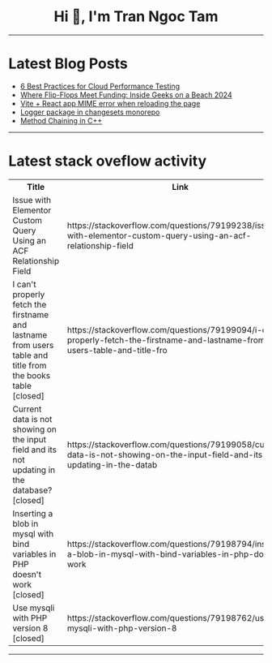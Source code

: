 <h1 align="center">Hi 👋, I'm Tran Ngoc Tam</h1>

---

# Latest Blog Posts 
<!-- BLOG-POST-LIST:START -->
- [6 Best Practices for Cloud Performance Testing](https://dev.to/berthaw82414312/6-best-practices-for-cloud-performance-testing-1mn)
- [Where Flip-Flops Meet Funding: Inside Geeks on a Beach 2024](https://dev.to/kakacomputer/where-flip-flops-meet-funding-inside-geeks-on-a-beach-2024-2b67)
- [Vite + React app MIME error when reloading the page](https://dev.to/shieldstring/vite-react-app-mime-error-when-reloading-the-page-eg2)
- [Logger package in changesets monorepo](https://dev.to/thinkthroo/logger-package-in-changesets-monorepo-457o)
- [Method Chaining in C++](https://dev.to/rishavkapil24/method-chaining-in-c-254a)
<!-- BLOG-POST-LIST:END -->

---

# Latest stack oveflow activity
<table>
  <tr><th>Title</th><th>Link</th></tr>
  <!-- STACKOVERFLOW:START --><tr><td>Issue with Elementor Custom Query Using an ACF Relationship Field</td><td>https://stackoverflow.com/questions/79199238/issue-with-elementor-custom-query-using-an-acf-relationship-field</td></tr><tr><td>I can&#39;t properly fetch the firstname and lastname from users table and title from the books table [closed]</td><td>https://stackoverflow.com/questions/79199094/i-cant-properly-fetch-the-firstname-and-lastname-from-users-table-and-title-fro</td></tr><tr><td>Current data is not showing on the input field and its not updating in the database? [closed]</td><td>https://stackoverflow.com/questions/79199058/current-data-is-not-showing-on-the-input-field-and-its-not-updating-in-the-datab</td></tr><tr><td>Inserting a blob in mysql with bind variables in PHP doesn&#39;t work [closed]</td><td>https://stackoverflow.com/questions/79198794/inserting-a-blob-in-mysql-with-bind-variables-in-php-doesnt-work</td></tr><tr><td>Use mysqli with PHP version 8 [closed]</td><td>https://stackoverflow.com/questions/79198762/use-mysqli-with-php-version-8</td></tr><!-- STACKOVERFLOW:END -->
</table>

---



